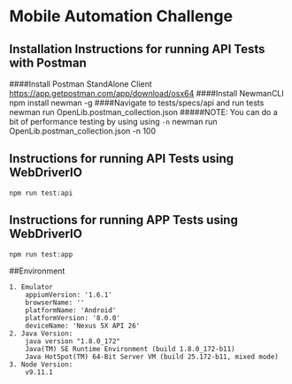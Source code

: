 # Mobile Automation Challenge


## Installation Instructions for running API Tests with Postman
####Install Postman StandAlone Client
    https://app.getpostman.com/app/download/osx64
####Install NewmanCLI
    npm install newman -g
####Navigate to tests/specs/api and run tests
    newman run OpenLib.postman_collection.json
#####NOTE: You can do a bit of performance testing by using using `-n`
    newman run OpenLib.postman_collection.json -n 100
      

## Instructions for running API Tests using WebDriverIO
    npm run test:api
    
## Instructions for running APP Tests using WebDriverIO
    npm run test:app
    
##Environment

    1. Emulator
        appiumVersion: '1.6.1'
        browserName: ''
        platformName: 'Android'
        platformVersion: '8.0.0'
        deviceName: 'Nexus 5X API 26'
    2. Java Version: 
        java version "1.8.0_172"
        Java(TM) SE Runtime Environment (build 1.8.0_172-b11)
        Java HotSpot(TM) 64-Bit Server VM (build 25.172-b11, mixed mode)
    3. Node Version: 
        v9.11.1